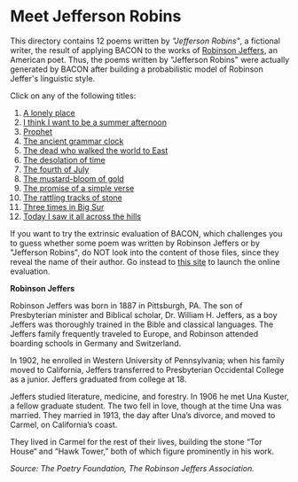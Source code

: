 # Meet Jefferson Robins

This directory contains 12 poems written by _"Jefferson Robins"_, a fictional writer, the result of applying BACON to the works of [Robinson Jeffers](https://www.poetryfoundation.org/poets/robinson-jeffers), an American poet. Thus, the poems written by "Jefferson Robins" were actually generated by BACON after building a probabilistic model of Robinson Jeffer's linguistic style.

Click on any of the following titles:
1. [A lonely place](https://github.com/alexrodpas/BACON/tree/master/output/Jefferson_Robins/A_lonely_place.md) 
2. [I think I want to be a summer afternoon](https://github.com/alexrodpas/BACON/tree/master/output/Jefferson_Robins/I_think_I_want_to_be_a_summer_afternoon.md)
3. [Prophet](https://github.com/alexrodpas/BACON/tree/master/output/Jefferson_Robins/Prophet.md)
4. [The ancient grammar clock](https://github.com/alexrodpas/BACON/tree/master/output/Jefferson_Robins/The_ancient_grammar_clock.md)
5. [The dead who walked the world to East](https://github.com/alexrodpas/BACON/tree/master/output/Jefferson_Robins/The_dead_who_walked_the_world_to_East.md)
6. [The desolation of time](https://github.com/alexrodpas/BACON/tree/master/output/Jefferson_Robins/The_desolation_of_time.md)
7. [The fourth of July](https://github.com/alexrodpas/BACON/tree/master/output/Jefferson_Robins/The_fourth_of_July.md)
8. [The mustard-bloom of gold](https://github.com/alexrodpas/BACON/tree/master/output/Jefferson_Robins/The_mustard-bloom_of_gold.md)
9. [The promise of a simple verse](https://github.com/alexrodpas/BACON/tree/master/output/Jefferson_Robins/The_promise_of_a_simple_verse.md)
10. [The rattling tracks of stone](https://github.com/alexrodpas/BACON/tree/master/output/Jefferson_Robins/The_rattling_tracks_of_stone.md)
11. [Three times in Big Sur](https://github.com/alexrodpas/BACON/tree/master/output/Jefferson_Robins/Three_times_in_Big_Sur.md)
12. [Today I saw it all across the hills](https://github.com/alexrodpas/BACON/tree/master/output/Jefferson_Robins/Today_I_saw_it_all_across_the_hills.md)

If you want to try the extrinsic evaluation of BACON, which challenges you to guess whether some poem was written by Robinson Jeffers or by "Jefferson Robins", do NOT look into the content of those files, since they reveal the name of their author. Go instead to [this site](https://goo.gl/forms/kSwrXXOwt9mmMH893) to launch the online evaluation. 

**Robinson Jeffers**

Robinson Jeffers was born in 1887 in Pittsburgh, PA. The son of Presbyterian minister and Biblical scholar, Dr. William H. Jeffers, as a boy Jeffers was thoroughly trained in the Bible and classical languages. The Jeffers family frequently traveled to Europe, and Robinson attended boarding schools in Germany and Switzerland. 

In 1902, he enrolled in Western University of Pennsylvania; when his family moved to California, Jeffers transferred to Presbyterian Occidental College as a junior. Jeffers graduated from college at 18.

Jeffers studied literature, medicine, and forestry. In 1906 he met Una Kuster, a fellow graduate student. The two fell in love, though at the time Una was married. They married in 1913, the day after Una’s divorce, and moved to Carmel, on California’s coast. 

They lived in Carmel for the rest of their lives, building the stone “Tor House“ and “Hawk Tower,” both of which figure prominently in his work. 

_Source: The Poetry Foundation, The Robinson Jeffers Association._

   
